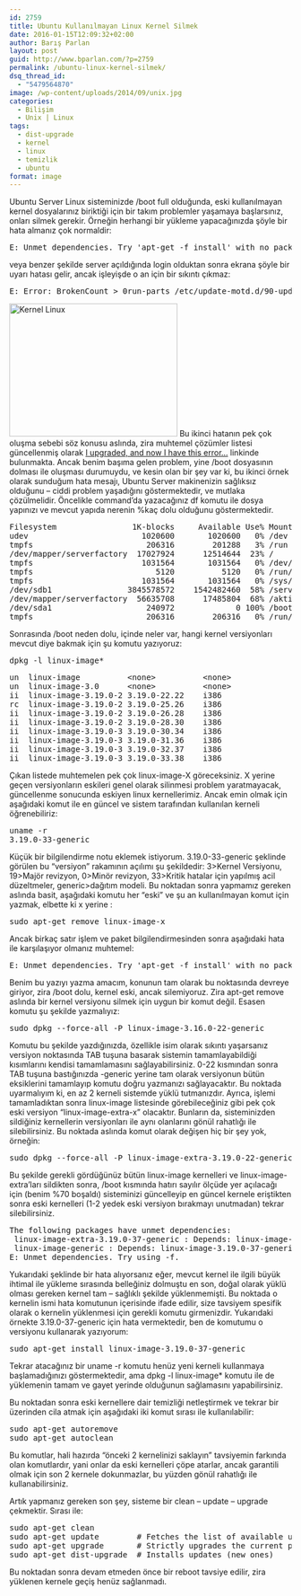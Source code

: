 ```yaml
---
id: 2759
title: Ubuntu Kullanılmayan Linux Kernel Silmek
date: 2016-01-15T12:09:32+02:00
author: Barış Parlan
layout: post
guid: http://www.bparlan.com/?p=2759
permalink: /ubuntu-linux-kernel-silmek/
dsq_thread_id:
  - "5479564870"
image: /wp-content/uploads/2014/09/unix.jpg
categories:
  - Bilişim
  - Unix | Linux
tags:
  - dist-upgrade
  - kernel
  - linux
  - temizlik
  - ubuntu
format: image
---
```

<div class="ttr_start">
</div>

Ubuntu Server Linux sisteminizde /boot full olduğunda, eski kullanılmayan kernel dosyalarınız biriktiği için bir takım problemler yaşamaya başlarsınız, onları silmek gerekir. Örneğin herhangi bir yükleme yapacağınızda şöyle bir hata almanız çok normaldir:

<pre>E: Unmet dependencies. Try 'apt-get -f install' with no packages (or specify a solution).</pre>

veya benzer şekilde server açıldığında login olduktan sonra ekrana şöyle bir uyarı hatası gelir, ancak işleyişde o an için bir sıkıntı çıkmaz:

<pre>E: Error: BrokenCount &gt; 0run-parts /etc/update-motd.d/90-updates-available exited with return code 255</pre>

<img class="alignright size-medium wp-image-2761" src="https://i1.wp.com/www.bparlan.com/wp-content/uploads/2016/01/Kernel-Linux.jpg?resize=300%2C237" alt="Kernel Linux" width="300" height="237" srcset="https://i1.wp.com/www.bparlan.com/wp-content/uploads/2016/01/Kernel-Linux.jpg?resize=300%2C237 300w, https://i1.wp.com/www.bparlan.com/wp-content/uploads/2016/01/Kernel-Linux.jpg?w=400 400w" sizes="(max-width: 300px) 100vw, 300px" data-recalc-dims="1" /> Bu ikinci hatanın pek çok oluşma sebebi söz konusu aslında, zira muhtemel çözümler listesi güncellenmiş olarak <a href="http://ubuntuforums.org/showthread.php?p=11789959" target="_blank">I upgraded, and now I have this error&#8230;</a> linkinde bulunmakta. Ancak benim başıma gelen problem, yine /boot dosyasının dolması ile oluşması durumuydu, ve kesin olan bir şey var ki, bu ikinci örnek olarak sunduğum hata mesajı, Ubuntu Server makinenizin sağlıksız olduğunu &#8211; ciddi problem yaşadığını göstermektedir, ve mutlaka çözülmelidir. Öncelikle command&#8217;da yazacağınız df komutu ile dosya yapınızı ve mevcut yapıda nerenin %kaç dolu olduğunu göstermektedir.

<pre>Filesystem                1K-blocks     Available Use% Mounted on
udev                        1020600       1020600   0% /dev
tmpfs                        206316        201288   3% /run
/dev/mapper/serverfactory  17027924      12514644  23% /
tmpfs                       1031564       1031564   0% /dev/shm
tmpfs                          5120          5120   0% /run/lock
tmpfs                       1031564       1031564   0% /sys/fs/cgroup
/dev/sdb1                3845578572    1542482460  58% /server
/dev/mapper/serverfactory  56635708      17485804  68% /aktif
/dev/sda1                    240972             0 100% /boot
tmpfs                        206316        206316   0% /run/user/1000</pre>

Sonrasında /boot neden dolu, içinde neler var, hangi kernel versiyonları mevcut diye bakmak için şu komutu yazıyoruz:

<pre>dpkg -l linux-image*</pre>

<pre>un  linux-image          &lt;none&gt;          &lt;none&gt;
un  linux-image-3.0      &lt;none&gt;          &lt;none&gt;
ii  linux-image-3.19.0-2 3.19.0-22.22    i386  
rc  linux-image-3.19.0-2 3.19.0-25.26    i386  
ii  linux-image-3.19.0-2 3.19.0-26.28    i386  
ii  linux-image-3.19.0-2 3.19.0-28.30    i386  
ii  linux-image-3.19.0-3 3.19.0-30.34    i386  
ii  linux-image-3.19.0-3 3.19.0-31.36    i386  
ii  linux-image-3.19.0-3 3.19.0-32.37    i386  
ii  linux-image-3.19.0-3 3.19.0-33.38    i386</pre>

Çıkan listede muhtemelen pek çok linux-image-X göreceksiniz. X yerine geçen versiyonların eskileri genel olarak silinmesi problem yaratmayacak, güncellenme sonucunda eskiyen linux kernellerimiz. Ancak emin olmak için aşağıdaki komut ile en güncel ve sistem tarafından kullanılan kerneli öğrenebiliriz:

<pre>uname -r
3.19.0-33-generic</pre>

Küçük bir bilgilendirme notu eklemek istiyorum. 3.19.0-33-generic şeklinde görülen bu &#8220;versiyon&#8221; rakamının açılımı şu şekildedir: 3>Kernel Versiyonu, 19>Majör revizyon, 0>Minör revizyon, 33>Kritik hatalar için yapılmış acil düzeltmeler, generic>dağıtım modeli. Bu noktadan sonra yapmamız gereken aslında basit, aşağıdaki komutu her &#8220;eski&#8221; ve şu an kullanılmayan komut için yazmak, elbette ki x yerine :

<pre>sudo apt-get remove linux-image-x</pre>

Ancak birkaç satır işlem ve paket bilgilendirmesinden sonra aşağıdaki hata ile karşılaşıyor olmanız muhtemel:

<pre>E: Unmet dependencies. Try 'apt-get -f install' with no packages (or specify a solution).</pre>

Benim bu yazıyı yazma amacım, konunun tam olarak bu noktasında devreye giriyor, zira /boot dolu, kernel eski, ancak silemiyoruz. Zira apt-get remove aslında bir kernel versiyonu silmek için uygun bir komut değil. Esasen komutu şu şekilde yazmalıyız:

<pre>sudo dpkg --force-all -P linux-image-3.16.0-22-generic</pre>

Komutu bu şekilde yazdığınızda, özellikle isim olarak sıkıntı yaşarsanız versiyon noktasında TAB tuşuna basarak sistemin tamamlayabildiği kısımlarını kendisi tamamlamasını sağlayabilirsiniz. 0-22 kısmından sonra TAB tuşuna bastığınızda -generic yerine tam olarak versiyonun bütün eksiklerini tamamlayıp komutu doğru yazmanızı sağlayacaktır. Bu noktada uyarmalıyım ki, en az 2 kerneli sistemde yüklü tutmanızdır. Ayrıca, işlemi tamamladıktan sonra linux-image listesinde görebileceğiniz gibi pek çok eski versiyon &#8220;linux-image-extra-x&#8221; olacaktır. Bunların da, sisteminizden sildiğiniz kernellerin versiyonları ile aynı olanlarını gönül rahatlığı ile silebilirsiniz. Bu noktada aslında komut olarak değişen hiç bir şey yok, örneğin:

<pre>sudo dpkg --force-all -P linux-image-extra-3.19.0-22-generic</pre>

Bu şekilde gerekli gördüğünüz bütün linux-image kernelleri ve linux-image-extra&#8217;ları sildikten sonra, /boot kısmında hatırı sayılır ölçüde yer açılacağı için (benim %70 boşaldı) sisteminizi güncelleyip en güncel kernele eriştikten sonra eski kernelleri (1-2 yedek eski versiyon bırakmayı unutmadan) tekrar silebilirsiniz.

<pre>The following packages have unmet dependencies:
 linux-image-extra-3.19.0-37-generic : Depends: linux-image-3.19.0-37-generic but it is not installed
 linux-image-generic : Depends: linux-image-3.19.0-37-generic but it is not installed
E: Unmet dependencies. Try using -f.</pre>

Yukarıdaki şeklinde bir hata alıyorsanız eğer, mevcut kernel ile ilgili büyük ihtimal ile yükleme sırasında belleğiniz dolmuştu en son, doğal olarak yüklü olması gereken kernel tam &#8211; sağlıklı şekilde yüklenmemişti. Bu noktada o kernelin ismi hata komutunun içerisinde ifade edilir, size tavsiyem spesifik olarak o kernelin yüklenmesi için gerekli komutu girmenizdir. Yukarıdaki örnekte 3.19.0-37-generic için hata vermektedir, ben de komutumu o versiyonu kullanarak yazıyorum:

<pre>sudo apt-get install linux-image-3.19.0-37-generic</pre>

Tekrar atacağınız bir uname -r komutu henüz yeni kerneli kullanmaya başlamadığınızı göstermektedir, ama dpkg -l linux-image* komutu ile de yüklemenin tamam ve gayet yerinde olduğunun sağlamasını yapabilirsiniz.

Bu noktadan sonra eski kernellere dair temizliği netleştirmek ve tekrar bir üzerinden cila atmak için aşağıdaki iki komut sırası ile kullanılabilir:

<pre>sudo apt-get autoremove
sudo apt-get autoclean</pre>

Bu komutlar, hali hazırda &#8220;önceki 2 kernelinizi saklayın&#8221; tavsiyemin farkında olan komutlardır, yani onlar da eski kernelleri çöpe atarlar, ancak garantili olmak için son 2 kernele dokunmazlar, bu yüzden gönül rahatlığı ile kullanabilirsiniz.

Artık yapmanız gereken son şey, sisteme bir clean &#8211; update &#8211; upgrade çekmektir. Sırası ile:

<pre>sudo apt-get clean
sudo apt-get update        # Fetches the list of available updates
sudo apt-get upgrade       # Strictly upgrades the current packages
sudo apt-get dist-upgrade  # Installs updates (new ones)</pre>

Bu noktadan sonra devam etmeden önce bir reboot tavsiye edilir, zira yüklenen kernele geçiş henüz sağlanmadı.

<div class="ttr_end">
</div>